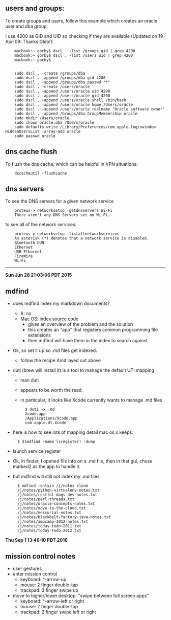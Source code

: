 ## users and groups:

To create groups and users, follow this example which creates an oracle user and dba group:

I use 4200 as GID and UID so checking if they are available (Updated on 19-Apr-09: Thanks Gleb!):

        macbook:~ gorby$ dscl . -list /groups gid | grep 4200
        macbook:~ gorby$ dscl . -list /users uid | grep 4200
        macbook:~ gorby$


        sudo dscl . -create /groups/dba
        sudo dscl . -append /groups/dba gid 4200
        sudo dscl . -append /groups/dba passwd "*"
        sudo dscl . -create /users/oracle
        sudo dscl . -append /users/oracle uid 4200
        sudo dscl . -append /users/oracle gid 4200
        sudo dscl . -append /users/oracle shell /bin/bash
        sudo dscl . -append /users/oracle home /Users/oracle
        sudo dscl . -append /users/oracle realname "Oracle software owner"
        sudo dscl . -append /Groups/dba GroupMembership oracle
        sudo mkdir /Users/oracle
        sudo chown oracle:dba /Users/oracle
        sudo defaults write /Library/Preferences/com.apple.loginwindow HiddenUsersList -array-add oracle
        sudo passwd oracle

## dns cache flush

To flush the dns cache, which can be helpful in VPN situations:

        dscacheutil -flushcache

## dns servers

To see the DNS servers for a given network service

        proteus-> networksetup -getdnsservers Wi-Fi
        There aren't any DNS Servers set on Wi-Fi.

to see all of the network services:

        proteus-> networksetup -listallnetworkservices
        An asterisk (*) denotes that a network service is disabled.
        Bluetooth DUN
        Ethernet
        USB Ethernet
        FireWire
        Wi-Fi

----

**Sun Jun 28 21:03:06 PDT 2015**

## mdfind

- does mdfind index my markdown documents?
    - A: no
    - [Mac OS: index source code](http://amitp.blogspot.com/2014/06/mac-os-index-source-code.html)
        - gives an overview of the problem and the solution
        - this creates an "app" that registers common programming file extensions
        - then mdfind will have them in the index to search against

- Ok, so set it up so .md files get indexed.
    - follow the recipe Amit layed out above

- duti (brew will install it) is a tool to manage the *d*efault UTI mapping
    - man duti
    - appears to be worth the read.
    - in particular, it looks like Xcode currently wants to manage .md files

            $ duti -x .md
            Xcode.app
            /Applications/Xcode.app
            com.apple.dt.Xcode

- here is how to see lots of mapping detail mac os x keeps:

        $ $(mdfind -name lsregister) -dump

- launch service register

- Ok, in finder, I opened file info on a .md file, then in that gui, chose marked2 as
  the app to handle it.

- but mdfind will still not index my .md files

        $ mdfind -onlyin /j/notes clone
        /j/notes/python-virtualenv-notes.txt
        /j/notes/restful-dogs-dev-notes.txt
        /j/notes/perl-threads.txt
        /j/notes/oracle-concepts-notes.txt
        /j/notes/move-to-the-cloud.txt
        /j/notes/mercurial-notes.txt
        /j/notes/blackbelt-factory-java-notes.txt
        /j/notes/ampcamp-2012-notes.txt
        /j/notes/today-todo-2011.txt
        /j/notes/today-todo-2012.txt

**Thu Sep  1 13:46:10 PDT 2016**

## mission control notes

- user gestures
- enter mission control
    - keyboard: ^-arrow-up
    - mouse: 2 finger double-tap
    - trackpad: 3 finger swipe up
- move to higher/lower desktop: "swipe between full screen apps"
    - keyboard: ^-arrow-left or right
    - mouse: 2 finger double-tap
    - trackpad: 2 finger swipe left or right
